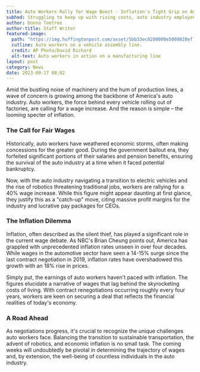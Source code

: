 ```yaml
---
title: Auto Workers Rally for Wage Boost - Inflation's Tight Grip on America's Backbone
subhed: Struggling to keep up with rising costs, auto industry employees demand higher compensation.
author: Donna Teetree
author-title: Staff Writer
featured-image: 
  path: "https://img.huffingtonpost.com/asset/5bb33ec0200000e5000028ef.jpeg?ops=scalefit_720_noupscale&format=webp"
  cutline: Auto workers on a vehicle assembly line.
  credit: AP Photo/David Richard
  alt-text: Auto workers in action on a manufacturing line
layout: post
category: News
date: 2023-09-17 08:02
---
```


Amid the bustling noise of machinery and the hum of production lines, a wave of concern is growing among the backbone of America's auto industry. Auto workers, the force behind every vehicle rolling out of factories, are calling for a wage increase. And the reason is simple – the looming specter of inflation.

### The Call for Fair Wages

Historically, auto workers have weathered economic storms, often making concessions for the greater good. During the government bailout era, they forfeited significant portions of their salaries and pension benefits, ensuring the survival of the auto industry at a time when it faced potential bankruptcy.

Now, with the auto industry navigating a transition to electric vehicles and the rise of robotics threatening traditional jobs, workers are rallying for a 40% wage increase. While this figure might appear daunting at first glance, they justify this as a "catch-up" move, citing massive profit margins for the industry and lucrative pay packages for CEOs.

### The Inflation Dilemma

Inflation, often described as the silent thief, has played a significant role in the current wage debate. As NBC's Brian Cheung points out, America has grappled with unprecedented inflation rates unseen in over four decades. While wages in the automotive sector have seen a 14-15% surge since the last contract negotiation in 2019, inflation rates have overshadowed this growth with an 18% rise in prices.

Simply put, the earnings of auto workers haven't paced with inflation. The figures elucidate a narrative of wages that lag behind the skyrocketing costs of living. With contract renegotiations occurring roughly every four years, workers are keen on securing a deal that reflects the financial realities of today's economy.

### A Road Ahead

As negotiations progress, it's crucial to recognize the unique challenges auto workers face. Balancing the transition to sustainable transportation, the advent of robotics, and economic inflation is no small task. The coming weeks will undoubtedly be pivotal in determining the trajectory of wages and, by extension, the well-being of countless individuals in the auto industry.
